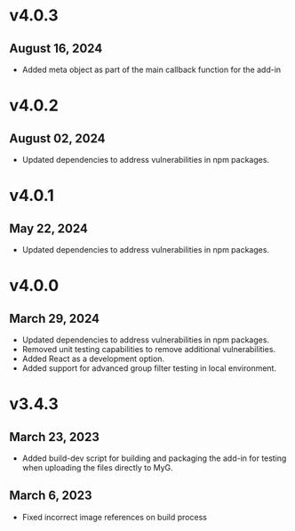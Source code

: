 # v4.0.3
## August 16, 2024
- Added meta object as part of the main callback function for the add-in

# v4.0.2
## August 02, 2024
- Updated dependencies to address vulnerabilities in npm packages.

# v4.0.1
## May 22, 2024
- Updated dependencies to address vulnerabilities in npm packages.

# v4.0.0
## March 29, 2024
- Updated dependencies to address vulnerabilities in npm packages.
- Removed unit testing capabilities to remove additional vulnerabilities.
- Added React as a development option.
- Added support for advanced group filter testing in local environment.

# v3.4.3
## March 23, 2023
- Added build-dev script for building and packaging the add-in for testing when uploading the files directly to MyG.

## March 6, 2023
- Fixed incorrect image references on build process
